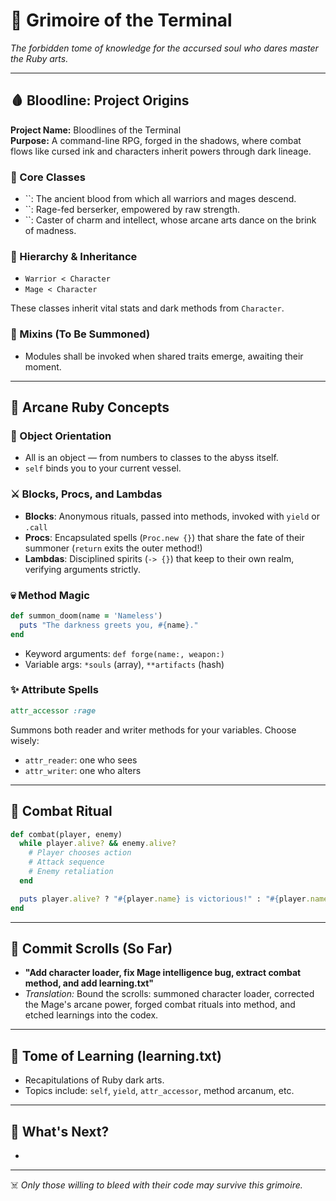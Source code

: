 # 📖 Grimoire of the Terminal

*The forbidden tome of knowledge for the accursed soul who dares master the Ruby arts.*

---

## 🩸 Bloodline: Project Origins

**Project Name:** Bloodlines of the Terminal\
**Purpose:** A command-line RPG, forged in the shadows, where combat flows like cursed ink and characters inherit powers through dark lineage.

### 🧬 Core Classes

- ``: The ancient blood from which all warriors and mages descend.
- ``: Rage-fed berserker, empowered by raw strength.
- ``: Caster of charm and intellect, whose arcane arts dance on the brink of madness.

### 🧱 Hierarchy & Inheritance

- `Warrior < Character`
- `Mage < Character`

These classes inherit vital stats and dark methods from `Character`.

### 🧩 Mixins (To Be Summoned)

- Modules shall be invoked when shared traits emerge, awaiting their moment.

---

## 🔮 Arcane Ruby Concepts

### 🧠 Object Orientation

- All is an object — from numbers to classes to the abyss itself.
- `self` binds you to your current vessel.

### ⚔️ Blocks, Procs, and Lambdas

- **Blocks**: Anonymous rituals, passed into methods, invoked with `yield` or `.call`
- **Procs**: Encapsulated spells (`Proc.new {}`) that share the fate of their summoner (`return` exits the outer method!)
- **Lambdas**: Disciplined spirits (`-> {}`) that keep to their own realm, verifying arguments strictly.

### 💀 Method Magic

```ruby
def summon_doom(name = 'Nameless')
  puts "The darkness greets you, #{name}."
end
```

- Keyword arguments: `def forge(name:, weapon:)`
- Variable args: `*souls` (array), `**artifacts` (hash)

### ✨ Attribute Spells

```ruby
attr_accessor :rage
```

Summons both reader and writer methods for your variables. Choose wisely:

- `attr_reader`: one who sees
- `attr_writer`: one who alters

---

## 🧟 Combat Ritual

```ruby
def combat(player, enemy)
  while player.alive? && enemy.alive?
    # Player chooses action
    # Attack sequence
    # Enemy retaliation
  end

  puts player.alive? ? "#{player.name} is victorious!" : "#{player.name} has fallen..."
end
```

---

## 🧾 Commit Scrolls (So Far)

- **"Add character loader, fix Mage intelligence bug, extract combat method, and add learning.txt"**
- *Translation:* Bound the scrolls: summoned character loader, corrected the Mage's arcane power, forged combat rituals into method, and etched learnings into the codex.

---

## 📓 Tome of Learning (learning.txt)

- Recapitulations of Ruby dark arts.
- Topics include: `self`, `yield`, `attr_accessor`, method arcanum, etc.

---

## 🏰 What's Next?

-

---

☠️ *Only those willing to bleed with their code may survive this grimoire.*

